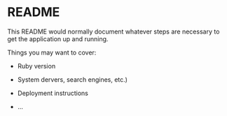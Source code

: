 # README

This README would normally document whatever steps are necessary to get the
application up and running.

Things you may want to cover:

- Ruby version

- System dervers, search engines, etc.)

- Deployment instructions

- ...
